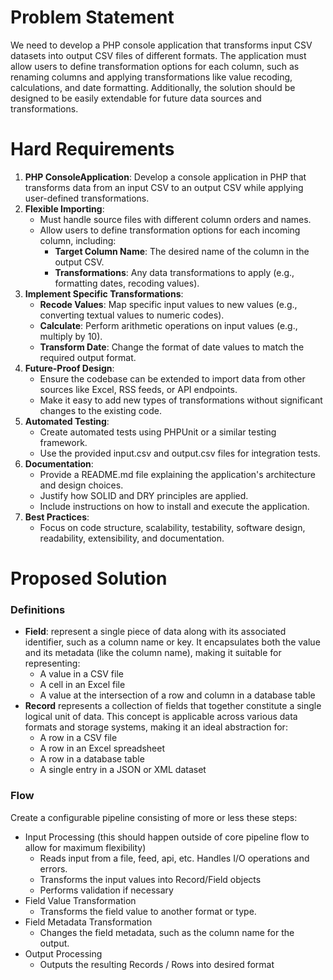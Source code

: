 Problem Statement
=================

We need to develop a PHP console application that transforms input CSV 
datasets into output CSV files of different formats. 
The application must allow users to define transformation 
options for each column, such as renaming columns and applying 
transformations like value recoding, calculations, and date formatting. 
Additionally, the solution should be designed to be easily 
extendable for future data sources and transformations.

Hard Requirements
=================

1.  **PHP ConsoleApplication**: Develop a console application in PHP that transforms data from an input CSV to an output CSV while applying user-defined transformations.
2.  **Flexible Importing**:
    *   Must handle source files with different column orders and names.
    *   Allow users to define transformation options for each incoming column, including:
        *   **Target Column Name**: The desired name of the column in the output CSV.
        *   **Transformations**: Any data transformations to apply (e.g., formatting dates, recoding values).
3.  **Implement Specific Transformations**:
    *   **Recode Values**: Map specific input values to new values (e.g., converting textual values to numeric codes).
    *   **Calculate**: Perform arithmetic operations on input values (e.g., multiply by 10).
    *   **Transform Date**: Change the format of date values to match the required output format.
4.  **Future-Proof Design**:
    *   Ensure the codebase can be extended to import data from other sources like Excel, RSS feeds, or API endpoints.
    *   Make it easy to add new types of transformations without significant changes to the existing code.
5.  **Automated Testing**:
    *   Create automated tests using PHPUnit or a similar testing framework.
    *   Use the provided input.csv and output.csv files for integration tests.
6.  **Documentation**:
    *   Provide a README.md file explaining the application's architecture and design choices.
    *   Justify how SOLID and DRY principles are applied.
    *   Include instructions on how to install and execute the application.
7.  **Best Practices**:
    *   Focus on code structure, scalability, testability, software design, readability, extensibility, and documentation.

Proposed Solution
=================
### Definitions
* **Field**: represent a single piece of data along with its associated identifier, such as a column name or key. It encapsulates both the value and its metadata (like the column name), making it suitable for representing:
  * A value in a CSV file
  * A cell in an Excel file
  * A value at the intersection of a row and column in a database table
* **Record** represents a collection of fields that together constitute a single logical unit of data. This concept is applicable across various data formats and storage systems, making it an ideal abstraction for:
  * A row in a CSV file
  * A row in an Excel spreadsheet
  * A row in a database table
  * A single entry in a JSON or XML dataset

### Flow
Create a configurable pipeline consisting of more or less these steps:
* Input Processing (this should happen outside of core pipeline flow to allow for maximum flexibility)
  * Reads input from a file, feed, api, etc. Handles I/O operations and errors.
  * Transforms the input values into Record/Field objects
  * Performs validation if necessary
* Field Value Transformation
  * Transforms the field value to another format or type.
* Field Metadata Transformation
  * Changes the field metadata, such as the column name for the output.
* Output Processing
  * Outputs the resulting Records / Rows into desired format

